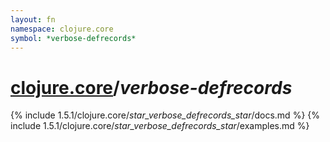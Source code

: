 ```yaml
---
layout: fn
namespace: clojure.core
symbol: *verbose-defrecords*
---
```


# [clojure.core](../)/*verbose-defrecords*

{% include 1.5.1/clojure.core/_star_verbose_defrecords_star_/docs.md %}
{% include 1.5.1/clojure.core/_star_verbose_defrecords_star_/examples.md %}

